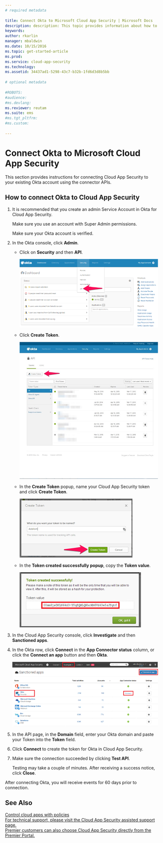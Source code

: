 ```yaml
---
# required metadata

title: Connect Okta to Microsoft Cloud App Security | Microsoft Docs
description: description: This topic provides information about how to connect your Okta app to Cloud App Security using the API connector.
keywords:
author: rkarlin
manager: mbaldwin
ms.date: 10/15/2016
ms.topic: get-started-article
ms.prod:
ms.service: cloud-app-security
ms.technology:
ms.assetid: 34437ad1-5298-43c7-b32b-1fd6d3d8b5bb

# optional metadata

#ROBOTS:
#audience:
#ms.devlang:
ms.reviewer: reutam
ms.suite: ems
#ms.tgt_pltfrm:
#ms.custom:

---
```


# Connect Okta to Microsoft Cloud App Security
This section provides instructions for connecting Cloud App Security to your existing Okta account using the connector APIs.  
  
## How to connect Okta to Cloud App Security  
  
1.  It is recommended that you create an admin Service Account in Okta for Cloud App Security.  
  
     Make sure you use an account with Super Admin permissions.  
  
     Make sure your Okta account is verified.  
  
2.  In the Okta console, click **Admin**.  
  
    -   Click on **Security** and then **API**.  
  
         ![okta api](./media/okta-api.png "okta api")  
  
    -   Click **Create Token**.  
  
         ![okta createtoken](./media/okta-createtoken.jpg "okta createtoken")  
  
    -   In the **Create Token** popup, name your Cloud App Security token and click **Create Token**.  
  
         ![okta token popup](./media/okta-token-popup.png "okta token popup")  
  
    -   In the **Token created successfully popup**, copy the **Token value**.  
  
         ![okta token value](./media/okta-token-value.png "okta token value")  
  
3.  In the Cloud App Security console, click **Investigate** and then **Sanctioned apps**.  
  
4.  In the Okta row, click **Connect** in the **App Connector status** column, or click the **Connect an app** button and then **Okta**.  
  
     ![connect okta](./media/connect-okta.png "connect okta")  
  
5.  In the API page, in the **Domain** field, enter your Okta domain and paste your Token into the **Token** field.  
  
6.  Click **Connect** to create the token for Okta in Cloud App Security.  
  
7.  Make sure the connection succeeded by clicking **Test API**.  
  
     Testing may take a couple of minutes. After receiving a success notice, click **Close**.  
  
After connecting Okta, you will receive events for 60 days prior to connection.
  
## See Also  
[Control cloud apps with policies](control-cloud-apps-with-policies.md)   
[For technical support, please visit the Cloud App Security assisted support page.](http://support.microsoft.com/oas/default.aspx?prid=16031)   
[Premier customers can also choose Cloud App Security directly from the Premier Portal.](https://premier.microsoft.com/)  
  
  